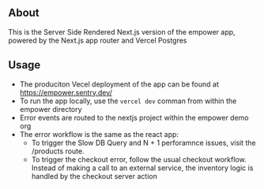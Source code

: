 ## About
This is the Server Side Rendered Next.js version of the empower app, powered by the Next.js app router and Vercel Postgres
## Usage
* The produciton Vecel deployment of the app can be found at https://empower.sentry.dev/
* To run the app locally, use the `vercel dev` comman from within the empower directory
* Error events are routed to the nextjs project within the empower demo org
* The error workflow is the same as the react app:
    * To trigger the Slow DB Query and N + 1 perforamnce issues, visit the /products route. 
    * To trigger the checkout error, follow the usual checkout workflow. Instead of making a call to an external service, the inventory logic is handled by the checkout server action

